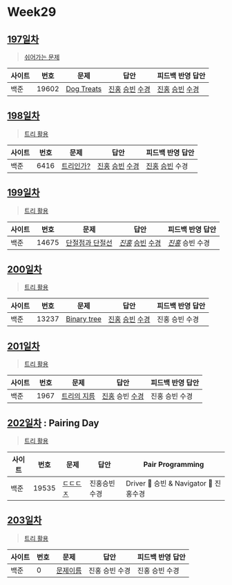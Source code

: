 # Week29

## [197일차](Day197)

> [쉬어가는 문제](https://www.acmicpc.net/group/workbook/view/9797/35154)

| 사이트 | 번호  | 문제                                                | 답안                                                                                          | 피드백 반영 답안 |
| ------ | ----- | --------------------------------------------------- | --------------------------------------------------------------------------------------------- | ---------------- |
| 백준   | 19602 | [Dog Treats](https://www.acmicpc.net/problem/19602) | [진홍](Day197/bj19602_kjh.java) [승빈](Day197/bj19602_wsb.java) [수경](Day197/bj19602_hsk.js) | [진홍](Day197/bj19602_kjh.java) [승빈](Day197/bj19602_wsb.java) [수경](Day197/bj19602_hsk.js)   |

## [198일차](Day198)

> [트리 활용](https://www.acmicpc.net/group/workbook/view/9797/35200)

| 사이트 | 번호 | 문제                 | 답안           | 피드백 반영 답안 |
| ------ | ---- | -------------------- | -------------- | ---------------- |
| 백준   | 6416 | [트리인가?](https://www.acmicpc.net/problem/6416) | [진홍](Day198/bj6416_kjh.java) [승빈](Day198/bj6416_wsb.java) [수경](Day198/bj6416_hsk.js) | [진홍](Day198/bj6416_kjh.java) [승빈](Day198/bj6416_wsb.java) 수경   |

## [199일차](Day199)

> [트리 활용](https://www.acmicpc.net/group/workbook/view/9797/35218)

| 사이트 | 번호 | 문제                 | 답안           | 피드백 반영 답안 |
| ------ | ---- | -------------------- | -------------- | ---------------- |
| 백준   | 14675    | [단절점과 단절선](https://www.acmicpc.net/problem/14675) | _[진홍](Day199/bj14675_kjh.java)_ [승빈](Day199/bj14675_wsb.java) [수경](Day199/bj14675_hsk.js) | _[진홍](Day199/bj14675_kjh_fb.java)_ 승빈 수경   |

## [200일차](Day200)

> [트리 활용](https://www.acmicpc.net/group/workbook/view/9797/35317)

| 사이트 | 번호 | 문제                 | 답안           | 피드백 반영 답안 |
| ------ | ---- | -------------------- | -------------- | ---------------- |
| 백준   | 13237 | [Binary tree](https://www.acmicpc.net/problem/13237) | [진홍](Day200/bj13237_kjh.java) [승빈](Day200/bj13237_wsb.java) [수경](Day200/bj13237_hsk.js) | 진홍 승빈 수경   |

## [201일차](Day201)

> [트리 활용](https://www.acmicpc.net/group/workbook/view/9797/35346)

| 사이트 | 번호 | 문제                 | 답안           | 피드백 반영 답안 |
| ------ | ---- | -------------------- | -------------- | ---------------- |
| 백준   | 1967 | [트리의 지름](https://www.acmicpc.net/problem/1967) | [진홍](Day201/bj1967_kjh.java) 승빈 [수경](Day201/bj1967_hsk.js) | 진홍 승빈 수경   |

## [202일차](Day202) : Pairing Day

> [트리 활용](https://www.acmicpc.net/group/workbook/view/9797/35348)

| 사이트 | 번호 | 문제                 | 답안         | Pair Programming                       |
| ------ | ---- | -------------------- | ------------ | -------------------------------------- |
| 백준   | 19535    | [ㄷㄷㄷㅈ](https://www.acmicpc.net/problem/19535) | 진홍승빈수경 | Driver 🚗 승빈 & Navigator 🧭 진홍수경 |

## [203일차](Day203)

> [트리 활용](문제집링크)

| 사이트 | 번호 | 문제                 | 답안           | 피드백 반영 답안 |
| ------ | ---- | -------------------- | -------------- | ---------------- |
| 백준   | 0    | [문제이름](문제링크) | 진홍 승빈 수경 | 진홍 승빈 수경   |

